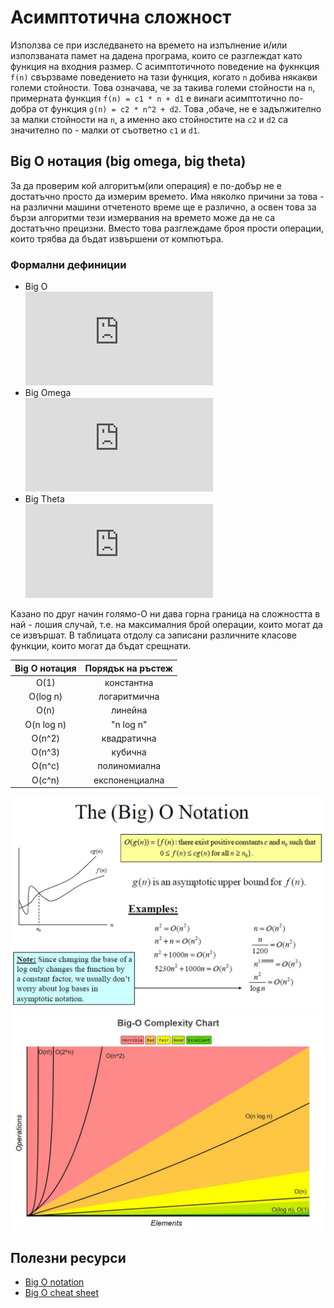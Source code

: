 # Асимптотична сложност

Използва се при изследването на времето на изпълнение и/или използваната памет на дадена програма, които се разглеждат като функция на входния размер.
С асимптотичното поведение на фукнкция `f(n)` свързваме поведението на тази функция, когато `n` добива някакви големи стойности. Това означава, че за такива големи стойности на `n`, примерната функция `f(n) = c1 * n + d1` е винаги асимптотично по-добра от функция `g(n) = c2 * n^2 + d2`. Това ,обаче, не е задължително за малки стойности на `n`, а именно ако стойностите на `c2` и `d2` са значително по - малки от съответно `c1` и `d1`.

## Big O нотация (big omega, big theta)
За да проверим кой алгоритъм(или операция) е по-добър не е достатъчно просто да измерим времето. Има няколко причини за това - на различни машини отчетеното време ще е различно, а освен това за бързи алгоритми тези измервания на времето може да не са достатъчно прецизни. Вместо това разглеждаме броя прости операции, които трябва да бъдат извършени от компютъра.

### Формални дефиниции

* Big O  
  ![equation](https://latex.codecogs.com/gif.latex?%5Csmall%20O%28g%28n%29%29%20%3D%20%5C%7Bf%28n%29%20%7C%20%5C%20%5Cexists%20c%20%3E%200%2C%20%5Cexists%20%5C%20n_0%3A%20%5Cforall%20n%20%5Cgeq%20n_0%2C%20%5C%200%20%5Cleq%20f%28n%29%20%5Cleq%20c%20%5Ccdot%20g%28n%29%5C%7D)
* Big Omega  
  ![equation](https://latex.codecogs.com/gif.latex?%5Csmall%20%5COmega%28g%28n%29%29%20%3D%20%5C%7Bf%28n%29%20%7C%20%5C%20%5Cexists%20c%20%3E%200%2C%20%5Cexists%20%5C%20n_0%3A%20%5Cforall%20n%20%5Cgeq%20n_0%2C%20%5C%200%20%5Cleq%20c%20%5Ccdot%20g%28n%29%20%5Cleq%20f%28n%29%5C%7D)
* Big Theta  
  ![equation](https://latex.codecogs.com/gif.latex?%5Csmall%20%5CTheta%28g%28n%29%29%20%3D%20%5C%7Bf%28n%29%20%7C%20%5C%20%5Cexists%20c1%2Cc2%20%3E%200%2C%20%5Cexists%20%5C%20n_0%3A%20%5Cforall%20n%20%5Cgeq%20n_0%2C%20%5C%200%20%5Cleq%20c1%20%5Ccdot%20g%28n%29%20%5Cleq%20f%28n%29%20%5Cleq%20c2%20%5Ccdot%20f%28n%29%20%5C%7D)

Казано по друг начин голямо-О ни дава горна граница на сложността в най - лошия случай, т.е. на максималния брой операции, които могат да се извършат.
В таблицата отдолу са записани различните класове функции, които могат да бъдат срещнати.

Big O нотация| Порядък на ръстеж
:---: | :---:
O(1)|константна
O(log n)|логаритмична
O(n)|линейна
O(n log n)|"n log n"
O(n^2)|квадратична
O(n^3)|кубична
O(n^c)|полиномиална
O(c^n)|експоненциална

![Big-O](big-O.jpg)
![Big-O-ComplexityChart](big-O-complexity-chart.jpg)

## Полезни ресурси

* [Big O notation](http://web.mit.edu/16.070/www/lecture/big_o.pdf)
* [Big O cheat sheet](https://www.bigocheatsheet.com/)
